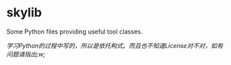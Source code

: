 # skylib
Some Python files providing useful tool classes.

*学习Python的过程中写的，所以是依托构式。而且也不知道License对不对，如有问题请指出;w;*
